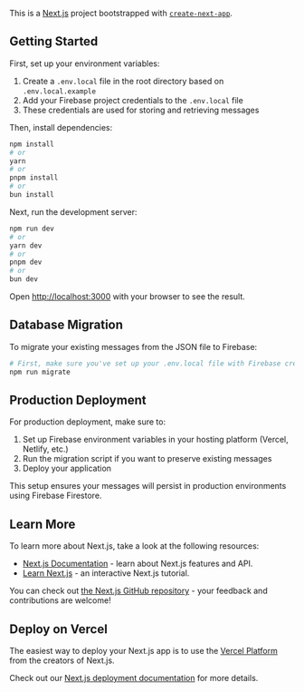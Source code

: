 This is a [Next.js](https://nextjs.org/) project bootstrapped with [`create-next-app`](https://github.com/vercel/next.js/tree/canary/packages/create-next-app).

## Getting Started

First, set up your environment variables:

1. Create a `.env.local` file in the root directory based on `.env.local.example`
2. Add your Firebase project credentials to the `.env.local` file
3. These credentials are used for storing and retrieving messages

Then, install dependencies:

```bash
npm install
# or
yarn
# or
pnpm install
# or
bun install
```

Next, run the development server:

```bash
npm run dev
# or
yarn dev
# or
pnpm dev
# or
bun dev
```

Open [http://localhost:3000](http://localhost:3000) with your browser to see the result.

## Database Migration

To migrate your existing messages from the JSON file to Firebase:

```bash
# First, make sure you've set up your .env.local file with Firebase credentials
npm run migrate
```

## Production Deployment

For production deployment, make sure to:

1. Set up Firebase environment variables in your hosting platform (Vercel, Netlify, etc.)
2. Run the migration script if you want to preserve existing messages
3. Deploy your application

This setup ensures your messages will persist in production environments using Firebase Firestore.

## Learn More

To learn more about Next.js, take a look at the following resources:

- [Next.js Documentation](https://nextjs.org/docs) - learn about Next.js features and API.
- [Learn Next.js](https://nextjs.org/learn) - an interactive Next.js tutorial.

You can check out [the Next.js GitHub repository](https://github.com/vercel/next.js/) - your feedback and contributions are welcome!

## Deploy on Vercel

The easiest way to deploy your Next.js app is to use the [Vercel Platform](https://vercel.com/new?utm_medium=default-template&filter=next.js&utm_source=create-next-app&utm_campaign=create-next-app-readme) from the creators of Next.js.

Check out our [Next.js deployment documentation](https://nextjs.org/docs/deployment) for more details.
